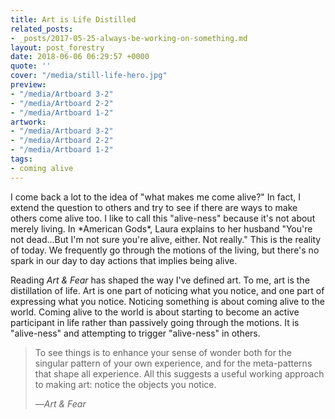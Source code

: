 ```yaml
---
title: Art is Life Distilled
related_posts:
- _posts/2017-05-25-always-be-working-on-something.md
layout: post_forestry
date: 2018-06-06 06:29:57 +0000
quote: ''
cover: "/media/still-life-hero.jpg"
preview:
- "/media/Artboard 3-2"
- "/media/Artboard 2-2"
- "/media/Artboard 1-2"
artwork:
- "/media/Artboard 3-2"
- "/media/Artboard 2-2"
- "/media/Artboard 1-2"
tags:
- coming alive
---
```

I come back a lot to the idea of "what makes me come alive?" In fact, I extend the question to others and try to see if there are ways to make others come alive too. I like to call this "alive-ness" because it's not about merely living. In \*American Gods\*, Laura explains to her husband "You're not dead...But I'm not sure you're alive, either. Not really." This is the reality of today. We frequently go through the motions of the living, but there's no spark in our day to day actions that implies being alive. 

Reading _Art & Fear_ has shaped the way I've defined art. To me, art is the distillation of life.  Art is one part of noticing what you notice, and one part of expressing what you notice. Noticing something is about coming alive to the world. Coming alive to the world is about starting to become an active participant in life rather than passively going through the motions.  It is "alive-ness" and attempting to trigger "alive-ness" in others. 

> To see things is to enhance your sense of wonder both for the singular pattern of your own experience, and for the meta-patterns that shape all experience. All this suggests a useful working approach to making art: notice the objects you notice.
>
>   
> —_Art & Fear_